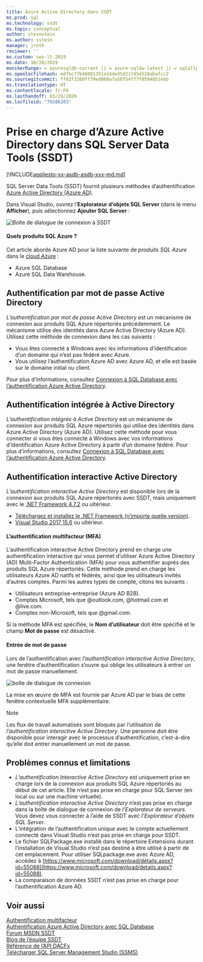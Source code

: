 ```yaml
---
title: Azure Active Directory dans SSDT
ms.prod: sql
ms.technology: ssdt
ms.topic: conceptual
author: stevestein
ms.author: sstein
manager: jroth
reviewer: ''
ms.custom: seo-lt-2019
ms.date: 10/28/2019
monikerRange: = azuresqldb-current || = azure-sqldw-latest || = sqlallproducts-allversions
ms.openlocfilehash: ed7bc77b48881351a144ed5d217454518abafcc2
ms.sourcegitcommit: ff82f3260ff79ed860a7a58f54ff7f0594851e6b
ms.translationtype: HT
ms.contentlocale: fr-FR
ms.lasthandoff: 03/29/2020
ms.locfileid: "79286203"
---
```

# <a name="azure-active-directory-support-in-sql-server-data-tools-ssdt"></a>Prise en charge d’Azure Active Directory dans SQL Server Data Tools (SSDT)

[!INCLUDE[appliesto-xx-asdb-asdb-xxx-md.md](../includes/appliesto-xx-asdb-asdw-xxx-md.md)]

SQL Server Data Tools (SSDT) fournit plusieurs méthodes d’authentification [Azure Active Directory (Azure AD)](https://docs.microsoft.com/azure/active-directory/active-directory-whatis).

Dans Visual Studio, ouvrez l’**Explorateur d’objets SQL Server** (dans le menu **Afficher**), puis sélectionnez **Ajouter SQL Server** :

![Boîte de dialogue de connexion à SSDT](media/azure-active-directory/interactive.png)

#### <a name="which-azure-sql-products"></a>Quels produits SQL Azure ?

Cet article aborde Azure AD pour la liste suivante de *produits SQL Azure* dans le [cloud Azure](https://azure.microsoft.com/) :

- Azure SQL Database
- Azure SQL Data Warehouse.

## <a name="active-directory-password-authentication"></a>Authentification par mot de passe Active Directory

*L’authentification par mot de passe Active Directory* est un mécanisme de connexion aux produits SQL Azure répertoriés précédemment. Le mécanisme utilise des identités dans Azure Active Directory (Azure AD). Utilisez cette méthode de connexion dans les cas suivants :

- Vous êtes connecté à Windows avec les informations d’identification d’un domaine qui n’est pas fédéré avec Azure.
- Vous utilisez l’authentification Azure AD avec Azure AD, et elle est basée sur le domaine initial ou client.

Pour plus d’informations, consultez [Connexion à SQL Database avec l’authentification Azure Active Directory](https://docs.microsoft.com/azure/sql-database/sql-database-aad-authentication).  

## <a name="active-directory-integrated-authentication"></a>Authentification intégrée à Active Directory

*L’authentification intégrée à Active Directory* est un mécanisme de connexion aux produits SQL Azure répertoriés qui utilise des identités dans Azure Active Directory (Azure AD). Utilisez cette méthode pour vous connecter si vous êtes connecté à Windows avec vos informations d’identification Azure Active Directory à partir d’un domaine fédéré. Pour plus d’informations, consultez [Connexion à SQL Database avec l’authentification Azure Active Directory](https://docs.microsoft.com/azure/sql-database/sql-database-aad-authentication).

## <a name="active-directory-interactive-authentication"></a>Authentification interactive Active Directory

*L’authentification interactive Active Directory* est disponible lors de la connexion aux produits SQL Azure répertoriés avec SSDT, mais uniquement avec le [.NET Framework 4.7.2](https://docs.microsoft.com/dotnet/api/?view=netframework-4.7.2) ou ultérieur.

- [Téléchargez et installez le .NET Framework (n’importe quelle version)](https://www.microsoft.com/net/download/all).
- [Visual Studio 2017 15.6](https://docs.microsoft.com/visualstudio/releasenotes/vs2017-relnotes) ou ultérieur.

#### <a name="multi-factor-authentication-mfa"></a>L’authentification multifacteur (MFA)

L’authentification interactive Active Directory prend en charge une authentification interactive qui vous permet d’utiliser Azure Active Directory (AD) Multi-Factor Authentication (MFA) pour vous authentifier auprès des produits SQL Azure répertoriés. Cette méthode prend en charge les utilisateurs Azure AD natifs et fédérés, ainsi que les utilisateurs invités d’autres comptes. Parmi les autres types de compte, citons les suivants :

- Utilisateurs entreprise-entreprise (Azure AD B2B).
- Comptes Microsoft, tels que @outlook.com, @hotmail.com et @live.com.
- Comptes non-Microsoft, tels que @gmail.com.

Si la méthode MFA est spécifiée, le **Nom d’utilisateur** doit être spécifié et le champ **Mot de passe** est désactivé. 

#### <a name="password-entry"></a>Entrée de mot de passe

Lors de l’authentification avec *l’authentification interactive Active Directory*, une fenêtre d’authentification s’ouvre qui oblige les utilisateurs à entrer un mot de passe manuellement.

![boîte de dialogue de connexion](media/azure-active-directory/sign-in.png)

La mise en œuvre de MFA est fournie par Azure AD par le biais de cette fenêtre contextuelle MFA supplémentaire.

> [!NOTE]
> Les flux de travail automatisés sont bloqués par l’utilisation de *l’authentification interactive Active Directory*. Une personne doit être disponible pour interagir avec le processus d’authentification, c’est-à-dire qu’elle doit entrer manuellement un mot de passe.

## <a name="known-issues-and-limitations"></a>Problèmes connus et limitations

- *L’authentification Interactive Active Directory* est uniquement prise en charge lors de la connexion aux produits SQL Azure répertoriés au début de cet article. Elle n’est pas prise en charge pour SQL Server (en local ou sur une machine virtuelle).
- *L’authentification interactive Active Directory* n’est pas prise en charge dans la boîte de dialogue de connexion de *l’Explorateur de serveurs*. Vous devez vous connecter à l’aide de SSDT avec *l’Explorateur d’objets SQL Server*.
- L’intégration de l’authentification unique avec le compte actuellement connecté dans Visual Studio n’est pas prise en charge pour SSDT.
- Le fichier SQLPackage.exe installé dans le répertoire Extensions durant l’installation de Visual Studio n’est pas destiné à être utilisé à partir de cet emplacement. Pour utiliser SQLpackage.exe avec Azure AD, accédez à [https://www.microsoft.com/download/details.aspx?id=55088](https://www.microsoft.com/download/details.aspx?id=55088). 
- La comparaison de données SSDT n’est pas prise en charge pour l’authentification Azure AD.  


## <a name="see-also"></a>Voir aussi  

[Authentification multifacteur](https://docs.microsoft.com/azure/sql-database/sql-database-ssms-mfa-authentication)  
[Authentification Azure Active Directory avec SQL Database](https://docs.microsoft.com/azure/sql-database/sql-database-aad-authentication-configure)  
[Forum MSDN SSDT](https://social.msdn.microsoft.com/Forums/sqlserver/home?forum=ssdt)  
[Blog de l’équipe SSDT](https://blogs.msdn.com/b/ssdt/)  
[Référence de l’API DACFx](https://msdn.microsoft.com/library/dn645454.aspx)  
[Télécharger SQL Server Management Studio (SSMS)](../ssms/download-sql-server-management-studio-ssms.md)  

